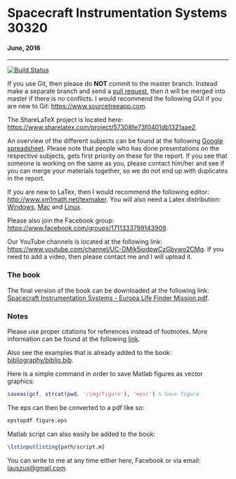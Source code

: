 # Spacecraft Instrumentation Systems 30320
#### June, 2016
_________
[![Build Status](https://travis-ci.com/Lauszus/SpacecraftInstrumentationSystems30320.svg?token=ppc6rHRAs23cjxNFyjc1&branch=master)](https://travis-ci.com/Lauszus/SpacecraftInstrumentationSystems30320)

If you use Git, then please do __NOT__ commit to the master branch. Instead make a separate branch and send a [pull request](https://help.github.com/articles/using-pull-requests), then it will be merged into master if there is no conflicts. I would recommend the following GUI if you are new to Git: <https://www.sourcetreeapp.com>.

The ShareLaTeX project is located here: <https://www.sharelatex.com/project/57308fe73f0401db1321aae2>.

An overview of the different subjects can be found at the following [Google spreadsheet](https://docs.google.com/spreadsheets/d/1nXihh6wFuoOudE7xgI5fpLbBgiGJ6B4esyN-JFeMGO0). Please note that people who has done presentations on the respective subjects, gets first priority on these for the report. If you see that someone is working on the same as you, please contact him/her and see if you can merge your materials together, so we do not end up with duplicates in the report.

If you are new to LaTex, then I would recommend the following editor: <http://www.xm1math.net/texmaker>. You will also need a Latex distribution: [Windows](http://miktex.org), [Mac](https://tug.org/mactex) and [Linux](http://www.tug.org/texlive).

Please also join the Facebook group: <https://www.facebook.com/groups/1711333799143909>.

Our YouTube channels is located at the following link: <https://www.youtube.com/channel/UC-DMik5iodpwCzGbywo2CMg>. If you need to add a video, then please contact me and I will upload it.

### The book

The final version of the book can be downloaded at the following link: [Spacecraft Instrumentation Systems - Europa Life Finder Mission.pdf](https://github.com/Lauszus/SpacecraftInstrumentationSystems30320/releases/download/1.0.0/Spacecraft.Instrumentation.Systems.-.Europa.Life.Finder.Mission.pdf).

### Notes

Please use proper citations for references instead of footnotes. More information can be found at the following [link](https://www.sharelatex.com/learn/Bibliography_management_with_natbib).

Also see the examples that is already added to the book: [bibliography/biblio.bib](bibliography/biblio.bib).

Here is a simple command in order to save Matlab figures as vector graphics:

```matlab
saveas(gcf, strcat(pwd, '/img/figure'), 'epsc') % Save figure
```

The eps can then be converted to a pdf like so:

```bash
epstopdf figure.eps
```

Matlab script can also easily be added to the book:

```latex
\lstinputlisting{path/script.m}
```

You can write to me at any time either here, Facebook or via email: <lauszus@gmail.com>.
